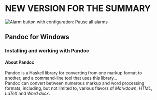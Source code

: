 # NEW VERSION FOR THE SUMMARY
![Alarm button with configuration: Pause all alarms](<contents/assets/1.PNG>)  
## Pandoc for Windows 
### Installing and working with Pandoc 
#### About Pandoc
Pandoc is a Haskell library for converting from one markup format to another, and a command-line tool that uses this library... <br>
Pandoc can convert between numerous markup and word processing formats, including, but not limited to, various flavors of *Markdown*, *HTML*, *LaTeX* and *Word docx*.
